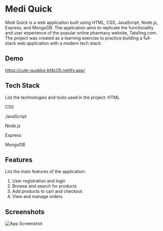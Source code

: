 
# Medi Quick
Medi Quick is a web application built using HTML, CSS, JavaScript, Node.js, Express, and MongoDB. The application aims to replicate the functionality and user experience of the popular online pharmacy website, Tata1mg.com. The project was created as a learning exercise to practice building a full-stack web application with a modern tech stack. 


## Demo

https://cute-quokka-bf4c05.netlify.app/


## Tech Stack
List the technologies and tools used in the project:
HTML

CSS

JavaScript 

Node.js 

Express 

MongoDB


## Features

List the main features of the application:

1. User registration and login
2. Browse and search for products
3. Add products to cart and checkout
4. View and manage orders

## Screenshots

![App Screenshot]("./ss/1.PNG")


